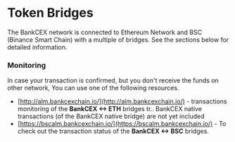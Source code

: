 # Token Bridges

The BankCEX network is connected to Ethereum Network and BSC \(Binance Smart Chain\) with a multiple of bridges. See the sections below for detailed information.

### Monitoring

In case your transaction is confirmed, but you don't receive the funds on other network, You can use one of the following resources.

* [http://alm.bankcexchain.io/](http://alm.bankcexchain.io/) - transactions monitoring of the **BankCEX &lt;-&gt; ETH** bridges tr.. BankCEX native transactions \(of the BankCEX native bridge\) are not yet included
* [https://bscalm.bankcexchain.io/](https://bscalm.bankcexchain.io/) - To check out the transaction status of the **BankCEX &lt;-&gt; BSC** bridges.

